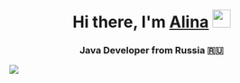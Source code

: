 <h1 align="center">Hi there, I'm <a href="https://vk.com/seeeeeeeee" target="_blank">Alina</a> 
<img src="https://github.com/blackcater/blackcater/raw/main/images/Hi.gif" height="32"/></h1>
<h3 align="center">Java Developer from Russia 🇷🇺</h3>

<img src="(https://simpleicons.org/icons/git.svg)https://simpleicons.org/icons/git.svg" >
